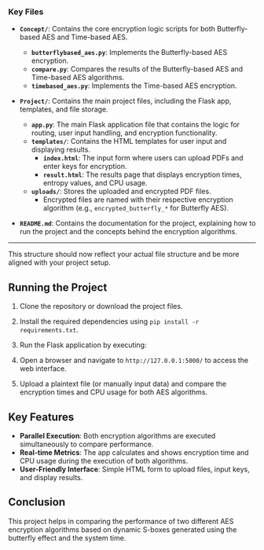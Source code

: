 ### Key Files

- **`Concept/`**: Contains the core encryption logic scripts for both Butterfly-based AES and Time-based AES.

  - **`butterflybased_aes.py`**: Implements the Butterfly-based AES encryption.
  - **`compare.py`**: Compares the results of the Butterfly-based AES and Time-based AES algorithms.
  - **`timebased_aes.py`**: Implements the Time-based AES encryption.

- **`Project/`**: Contains the main project files, including the Flask app, templates, and file storage.

  - **`app.py`**: The main Flask application file that contains the logic for routing, user input handling, and encryption functionality.
  - **`templates/`**: Contains the HTML templates for user input and displaying results.
    - **`index.html`**: The input form where users can upload PDFs and enter keys for encryption.
    - **`result.html`**: The results page that displays encryption times, entropy values, and CPU usage.
  - **`uploads/`**: Stores the uploaded and encrypted PDF files.
    - Encrypted files are named with their respective encryption algorithm (e.g., `encrypted_butterfly_*` for Butterfly AES).

- **`README.md`**: Contains the documentation for the project, explaining how to run the project and the concepts behind the encryption algorithms.

---

This structure should now reflect your actual file structure and be more aligned with your project setup.

## Running the Project

1. Clone the repository or download the project files.
2. Install the required dependencies using `pip install -r requirements.txt`.
3. Run the Flask application by executing:

4. Open a browser and navigate to `http://127.0.0.1:5000/` to access the web interface.
5. Upload a plaintext file (or manually input data) and compare the encryption times and CPU usage for both AES algorithms.

## Key Features

- **Parallel Execution**: Both encryption algorithms are executed simultaneously to compare performance.
- **Real-time Metrics**: The app calculates and shows encryption time and CPU usage during the execution of both algorithms.
- **User-Friendly Interface**: Simple HTML form to upload files, input keys, and display results.

## Conclusion

This project helps in comparing the performance of two different AES encryption algorithms based on dynamic S-boxes generated using the butterfly effect and the system time.
